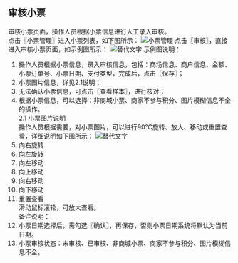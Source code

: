 ## 审核小票  
审核小票页面，操作人员根据小票信息进行人工录入审核。  
点击〖小票管理〗进入小票列表，如下图所示：
![小票管理](https://wt-prj.oss.aliyuncs.com/bb29cc203f8f4843a1487df5979023c2/5fb8742e-ebdb-4293-9771-75682f2cf1d4.png)
点击〖审核〗，直接进入审核小票页面，如示例图所示：
![替代文字](https://wt-prj.oss.aliyuncs.com/bb29cc203f8f4843a1487df5979023c2/12501e33-f261-4108-8f5a-3f708b88fb24.png)
示例图说明：  
 1. 操作人员根据小票信息，录入审核信息，包括：商场信息、商户信息、金额、小票订单号、小票日期、支付类型，完成后，点击〖保存〗；  
 2. 小票图片信息，详见2.1说明；  
 3. 无法确认小票信息，可点击〖查看样本〗，进行核对；  
 4. 根据小票信息，可以选择：非商城小票、商家不参与积分、图片模糊信息不全的操作。  
 2.1 小票图片说明  
操作人员根据需要，对小票图片，可以进行90℃旋转、放大、移动或重置查看，详细说明如下图所示：
![替代文字](https://wt-prj.oss.aliyuncs.com/bb29cc203f8f4843a1487df5979023c2/aa3c664c-731b-4c34-aec4-01d4de88e772.png) 
1. 向右旋转  
2. 向左旋转  
3. 向左移动  
4. 向上移动  
5. 向右移动  
6. 向下移动  
7. 重置查看  
滑动鼠标滚轮，可放大查看。  
备注说明：  
1. 小票日期选择后，需勾选〖确认〗，再保存，否则小票日期系统将默认为当前日期。  
2. 小票审核状态：未审核、已审核、非商城小票、商家不参与积分、图片模糊信息不全。
